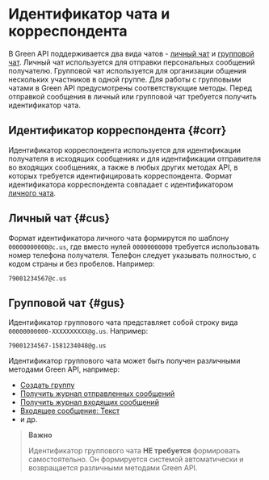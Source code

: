 # Идентификатор чата и корреспондента

В Green&nbsp;API поддерживается два вида чатов - [личный чат](#cus) и [групповой чат](#gus).
Личный чат используется для отправки персональных сообщений получателю. Групповой чат используется для организации общения нескольких участников в одной группе. Для работы с групповыми чатами в Green&nbsp;API предусмотрены соответствующие методы. 
Перед отправкой сообщения в личный или групповой чат требуется получить идентификатор чата.

## Идентификатор корреспондента {#corr}
Идентификатор корреспондента используется для идентификации получателя в исходящих сообщениях и для идентификации отправителя во входящих сообщениях, а также в любых других методах API, в которых требуется идентифицировать корреспондента. Формат идентификатора корреспондента совпадает с идентификатором [личного чата](#cus).

## Личный чат {#cus}
Формат идентификатора личного чата формирутся по шаблону `00000000000@c.us`, где вместо нулей `00000000000` требуется использовать номер телефона получателя. Телефон следует указывать полностью, с кодом страны и без пробелов. Например:

```
79001234567@c.us
```

## Групповой чат {#gus}
Идентификатор группового чата представляет собой строку вида `00000000000-XXXXXXXXXX@g.us`. Например:

```
79001234567-1581234048@g.us
```

Идентификатор группового чата может быть получен различными методами Green&nbsp;API, например:

- [Создать группу](/api/groups/CreateGroup)
- [Получить журнал отправленных сообщений](/api/journals/LastOutgoingMessages)
- [Получить журнал входящих сообщений](/api/journals/LastIncomingMessages)
- [Входящее сообщение: Текст](/api/receiving/webhook/incoming-message/TextMessage)
- и др.

> **Важно**
>
> Идентификатор группового чата **НЕ требуется** формировать самостоятельно. Он формируется системой автоматически и возвращается различными методами Green&nbsp;API.
